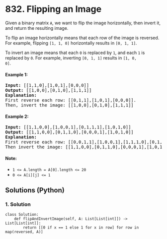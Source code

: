 # 832. Flipping an Image
Given a binary matrix <code>A</code>, we want to flip the image horizontally, then invert it, and return the resulting image.

To flip an image horizontally means that each row of the image is reversed.  For example, flipping <code>[1, 1, 0]</code> horizontally results in <code>[0, 1, 1]</code>.

To invert an image means that each <code>0</code> is replaced by <code>1</code>, and each <code>1</code> is replaced by <code>0</code>. For example, inverting <code>[0, 1, 1]</code> results in <code>[1, 0, 0]</code>.

#### Example 1:
<pre>
<strong>Input:</strong> [[1,1,0],[1,0,1],[0,0,0]]
<strong>Output:</strong> [[1,0,0],[0,1,0],[1,1,1]]
<strong>Explanation:</strong>
First reverse each row: [[0,1,1],[1,0,1],[0,0,0]].
Then, invert the image: [[1,0,0],[0,1,0],[1,1,1]]
</pre>

#### Example 2:
<pre>
<strong>Input:</strong> [[1,1,0,0],[1,0,0,1],[0,1,1,1],[1,0,1,0]]
<strong>Output:</strong> [[1,1,0,0],[0,1,1,0],[0,0,0,1],[1,0,1,0]]
<strong>Explanation:</strong>
First reverse each row: [[0,0,1,1],[1,0,0,1],[1,1,1,0],[0,1,0,1]].
Then invert the image: [[1,1,0,0],[0,1,1,0],[0,0,0,1],[1,0,1,0]]
</pre>

#### Note:
* <code>1 <= A.length = A[0].length <= 20</code>
* <code>0 <= A[i][j] <= 1</code>

## Solutions (Python)

### 1. Solution
```Python3
class Solution:
    def flipAndInvertImage(self, A: List[List[int]]) -> List[List[int]]:
        return [[0 if x == 1 else 1 for x in row] for row in map(reversed, A)]
```
